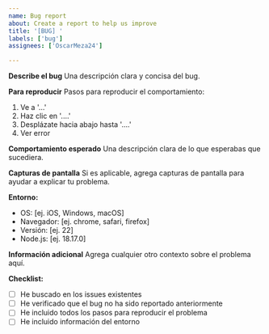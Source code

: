```yaml
---
name: Bug report
about: Create a report to help us improve
title: '[BUG] '
labels: ['bug']
assignees: ['OscarMeza24']

---
```


**Describe el bug**
Una descripción clara y concisa del bug.

**Para reproducir**
Pasos para reproducir el comportamiento:
1. Ve a '...'
2. Haz clic en '....'
3. Desplázate hacia abajo hasta '....'
4. Ver error

**Comportamiento esperado**
Una descripción clara de lo que esperabas que sucediera.

**Capturas de pantalla**
Si es aplicable, agrega capturas de pantalla para ayudar a explicar tu problema.

**Entorno:**
 - OS: [ej. iOS, Windows, macOS]
 - Navegador: [ej. chrome, safari, firefox]
 - Versión: [ej. 22]
 - Node.js: [ej. 18.17.0]

**Información adicional**
Agrega cualquier otro contexto sobre el problema aquí.

**Checklist:**
- [ ] He buscado en los issues existentes
- [ ] He verificado que el bug no ha sido reportado anteriormente
- [ ] He incluido todos los pasos para reproducir el problema
- [ ] He incluido información del entorno 